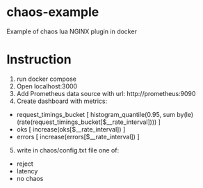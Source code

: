 # chaos-example
Example of chaos lua NGINX plugin in docker



# Instruction
1) run docker compose
2) Open localhost:3000
3) Add Prometheus data source with url: http://prometheus:9090
4) Create dashboard with metrics: 
- request_timings_bucket [ histogram_quantile(0.95, sum by(le) (rate(request_timings_bucket[$__rate_interval]))) ]
- oks [ increase(oks[$__rate_interval]) ]
- errors [ increase(errors[$__rate_interval]) ]
5) write in chaos/config.txt file one of:
  - reject
  - latency
  - no chaos


